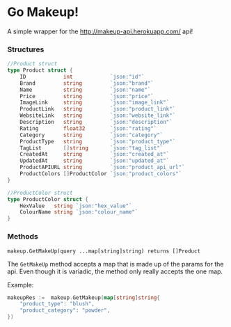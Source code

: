 # Go Makeup!

A simple wrapper for the http://makeup-api.herokuapp.com/ api!

### Structures

```go
//Product struct
type Product struct {
	ID            int            `json:"id"`
	Brand         string         `json:"brand"`
	Name          string         `json:"name"`
	Price         string         `json:"price"`
	ImageLink     string         `json:"image_link"`
	ProductLink   string         `json:"product_link"`
	WebsiteLink   string         `json:"website_link"`
	Description   string         `json:"description"`
	Rating        float32        `json:"rating"`
	Category      string         `json:"category"`
	ProductType   string         `json:"product_type"`
	TagList       []string       `json:"tag_list"`
	CreatedAt     string         `json:"created_at"`
	UpdatedAt     string         `json:"updated_at"`
	ProductAPIURL string         `json:"product_api_url"`
	ProductColors []ProductColor `json:"product_colors"`
}

//ProductColor struct
type ProductColor struct {
	HexValue   string `json:"hex_value"`
	ColourName string `json:"colour_name"`
}
```

### Methods

`makeup.GetMakeUp(query ...map[string]string) returns []Product`

The `GetMakeUp` method accepts a map that is made up of the params for the api. Even though it is variadic, the method only really accepts the one map.

Example:
```go
makeupRes :=  makeup.GetMakeup(map[string]string{
	"product_type": "blush",
	"product_category": "powder",
})
```
